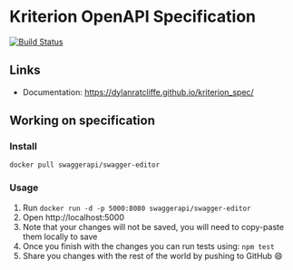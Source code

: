 # Kriterion OpenAPI Specification
[![Build Status](https://travis-ci.org/dylanratcliffe/kriterion_spec.svg?branch=master)](https://travis-ci.org/dylanratcliffe/kriterion_spec)

## Links

- Documentation: https://dylanratcliffe.github.io/kriterion_spec/

## Working on specification

### Install

```
docker pull swaggerapi/swagger-editor
```

### Usage

  1. Run `docker run -d -p 5000:8080 swaggerapi/swagger-editor`
  1. Open http://localhost:5000
  1. Note that your changes will not be saved, you will need to copy-paste them locally to save
  2. Once you finish with the changes you can run tests using: `npm test`
  2. Share you changes with the rest of the world by pushing to GitHub :smile:
